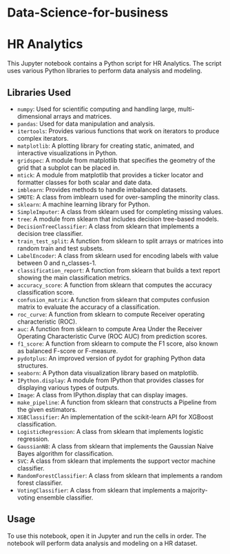 # Data-Science-for-business
# HR Analytics

This Jupyter notebook contains a Python script for HR Analytics. The script uses various Python libraries to perform data analysis and modeling.

## Libraries Used

- `numpy`: Used for scientific computing and handling large, multi-dimensional arrays and matrices.
- `pandas`: Used for data manipulation and analysis.
- `itertools`: Provides various functions that work on iterators to produce complex iterators.
- `matplotlib`: A plotting library for creating static, animated, and interactive visualizations in Python.
- `gridspec`: A module from matplotlib that specifies the geometry of the grid that a subplot can be placed in.
- `mtick`: A module from matplotlib that provides a ticker locator and formatter classes for both scalar and date data.
- `imblearn`: Provides methods to handle imbalanced datasets.
- `SMOTE`: A class from imblearn used for over-sampling the minority class.
- `sklearn`: A machine learning library for Python.
- `SimpleImputer`: A class from sklearn used for completing missing values.
- `tree`: A module from sklearn that includes decision tree-based models.
- `DecisionTreeClassifier`: A class from sklearn that implements a decision tree classifier.
- `train_test_split`: A function from sklearn to split arrays or matrices into random train and test subsets.
- `LabelEncoder`: A class from sklearn used for encoding labels with value between 0 and n_classes-1.
- `classification_report`: A function from sklearn that builds a text report showing the main classification metrics.
- `accuracy_score`: A function from sklearn that computes the accuracy classification score.
- `confusion_matrix`: A function from sklearn that computes confusion matrix to evaluate the accuracy of a classification.
- `roc_curve`: A function from sklearn to compute Receiver operating characteristic (ROC).
- `auc`: A function from sklearn to compute Area Under the Receiver Operating Characteristic Curve (ROC AUC) from prediction scores.
- `f1_score`: A function from sklearn to compute the F1 score, also known as balanced F-score or F-measure.
- `pydotplus`: An improved version of pydot for graphing Python data structures.
- `seaborn`: A Python data visualization library based on matplotlib.
- `IPython.display`: A module from IPython that provides classes for displaying various types of outputs.
- `Image`: A class from IPython.display that can display images.
- `make_pipeline`: A function from sklearn that constructs a Pipeline from the given estimators.
- `XGBClassifier`: An implementation of the scikit-learn API for XGBoost classification.
- `LogisticRegression`: A class from sklearn that implements logistic regression.
- `GaussianNB`: A class from sklearn that implements the Gaussian Naive Bayes algorithm for classification.
- `SVC`: A class from sklearn that implements the support vector machine classifier.
- `RandomForestClassifier`: A class from sklearn that implements a random forest classifier.
- `VotingClassifier`: A class from sklearn that implements a majority-voting ensemble classifier.

## Usage

To use this notebook, open it in Jupyter and run the cells in order. The notebook will perform data analysis and modeling on a HR dataset.
